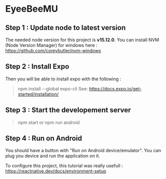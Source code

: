 # EyeeBeeMU

## Step 1 : Update node to latest version 

The needed node version for this project is **v15.12.0**.
You can install NVM (Node Version Manager) for windows here : https://github.com/coreybutler/nvm-windows

## Step 2 : Install Expo

Then you will be able to install expo with the following :
> npm install --global expo-cli
See: https://docs.expo.io/get-started/installation/

## Step 3 : Start the developement server

> npm start
or
> npm run android

## Step 4 : Run on Android

You should have a button with "Run on Android device/emulator". You can plug you device and run the application on it.

To configure this project, this tutorial was really usefull :
https://reactnative.dev/docs/environment-setup





